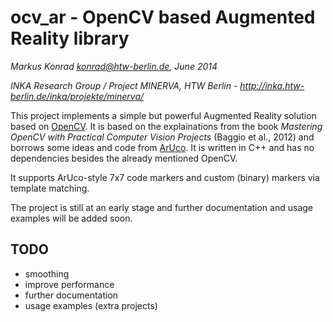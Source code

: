 # ocv_ar - OpenCV based Augmented Reality library

*Markus Konrad <konrad@htw-berlin.de>, June 2014*

*INKA Research Group / Project MINERVA, HTW Berlin - http://inka.htw-berlin.de/inka/projekte/minerva/*

This project implements a simple but powerful Augmented Reality solution based on [OpenCV](http://opencv.org/). It is based on the explainations from the book *Mastering OpenCV with Practical Computer Vision Projects* (Baggio et al., 2012) and borrows some ideas and code from [ArUco](http://sourceforge.net/projects/aruco/). It is written in C++ and has no dependencies besides the already mentioned OpenCV.

It supports ArUco-style 7x7 code markers and custom (binary) markers via template matching.

The project is still at an early stage and further documentation and usage examples will be added soon.

## TODO

* smoothing
* improve performance
* further documentation
* usage examples (extra projects)
